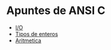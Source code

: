 # Apuntes de ANSI C

- [I/O](./input-output.md)
- [Tipos de enteros](./integer-types.md)
- [Aritmetica](./arithmetic.md)